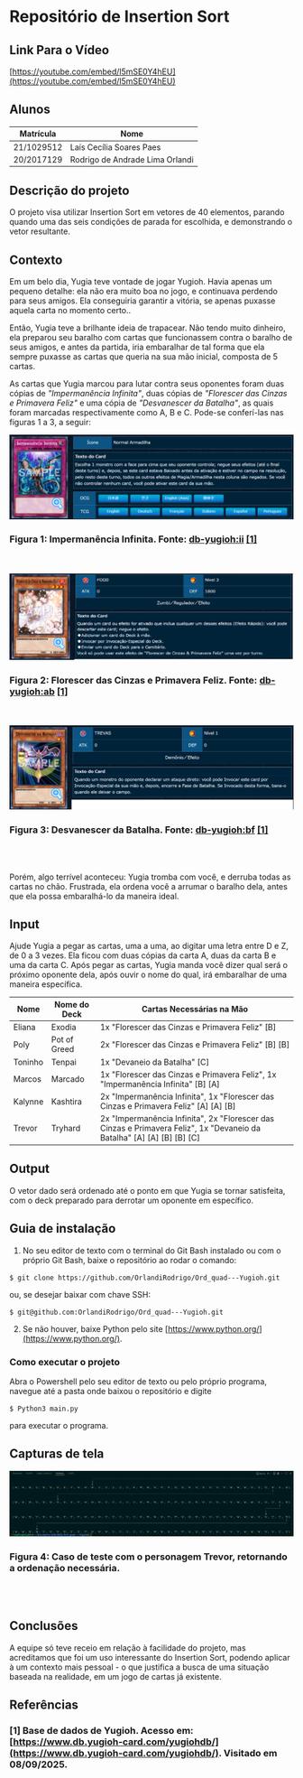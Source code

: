 # Repositório de Insertion Sort

## Link Para o Vídeo

[https://youtube.com/embed/l5mSE0Y4hEU](https://youtube.com/embed/l5mSE0Y4hEU)

## Alunos  
| Matrícula | Nome |  
|-----------------------|---------------------|  
| 21/1029512 | Laís Cecília Soares Paes |  
| 20/2017129 | Rodrigo de Andrade Lima Orlandi |  

## Descrição do projeto
O projeto visa utilizar Insertion Sort em vetores de 40 elementos, parando quando uma das seis condições de parada for escolhida, e demonstrando o vetor resultante.  

## Contexto
Em um belo dia, Yugia teve vontade de jogar Yugioh. Havia apenas um pequeno detalhe: ela não era muito boa no jogo, e continuava perdendo para seus amigos. Ela conseguiria garantir a vitória, se apenas puxasse aquela carta no momento certo..

Então, Yugia teve a brilhante ideia de trapacear. Não tendo muito dinheiro, ela preparou seu baralho com cartas que funcionassem contra o baralho de seus amigos, e antes da partida, iria embaralhar de tal forma que ela sempre puxasse as cartas que queria na sua mão inicial, composta de 5 cartas.

As cartas que Yugia marcou para lutar contra seus oponentes foram duas cópias de *"Impermanência Infinita"*, duas cópias de *"Florescer das Cinzas e Primavera Feliz"* e uma cópia de *"Desvanescer da Batalha"*, as quais foram marcadas respectivamente como A, B e C. Pode-se conferí-las nas figuras 1 a 3, a seguir:

![imperm](imperm.png)
### **Figura 1**: Impermanência Infinita. **Fonte:** [db-yugioh:ii](https://www.db.yugioh-card.com/yugiohdb/card_search.action?ope=2&cid=13631) [[1]](#Referências)
<br></br>
![ash](ash.png)
### **Figura 2**: Florescer das Cinzas e Primavera Feliz. **Fonte:** [db-yugioh:ab](https://www.db.yugioh-card.com/yugiohdb/card_search.action?ope=2&cid=12950) [[1]](#Referências)
<br></br>
![battle_fader](bf.png)
### **Figura 3**: Desvanescer da Batalha. **Fonte:** [db-yugioh:bf](https://www.db.yugioh-card.com/yugiohdb/card_search.action?ope=2&cid=8617) [[1]](#Referências)
<br></br>

Porém, algo terrível aconteceu: Yugia tromba com você, e derruba todas as cartas no chão. Frustrada, ela ordena você a arrumar o baralho dela, antes que ela possa embaralhá-lo da maneira ideal.

## Input
Ajude Yugia a pegar as cartas, uma a uma, ao digitar uma letra entre D e Z, de 0 a 3 vezes. Ela ficou com duas cópias da carta A, duas da carta B e uma da carta C. Após pegar as cartas, Yugia manda você dizer qual será o próximo oponente dela, após ouvir o nome do qual, irá embaralhar de uma maneira específica. 

| Nome |  Nome do Deck | Cartas Necessárias na Mão |
|------|---------------|---------------------------|    
| Eliana | Exodia      | 1x  "Florescer das Cinzas e Primavera Feliz" [B] |
| Poly | Pot of Greed  | 2x  "Florescer das Cinzas e Primavera Feliz" [B] [B] |
| Toninho | Tenpai     | 1x  "Devaneio da Batalha" [C] |
| Marcos | Marcado     | 1x  "Florescer das Cinzas e Primavera Feliz", 1x "Impermanência Infinita" [B] [A] |
| Kalynne | Kashtira     | 2x "Impermanência Infinita", 1x "Florescer das Cinzas e Primavera Feliz" [A] [A] [B] |
| Trevor | Tryhard      | 2x "Impermanência Infinita", 2x  "Florescer das Cinzas e Primavera Feliz", 1x  "Devaneio da Batalha" [A] [A] [B] [B] [C] |

## Output
O vetor dado será ordenado até o ponto em que Yugia se tornar satisfeita, com o deck preparado para derrotar um oponente em específico.

## Guia de instalação
1. No seu editor de texto com o terminal do Git Bash instalado ou com o próprio Git Bash, baixe o repositório ao rodar o comando:  

```
$ git clone https://github.com/OrlandiRodrigo/Ord_quad---Yugioh.git
```
ou, se desejar baixar com chave SSH: 

```
$ git@github.com:OrlandiRodrigo/Ord_quad---Yugioh.git
```
2. Se não houver, baixe Python pelo site [https://www.python.org/](https://www.python.org/).

### Como executar o projeto

Abra o Powershell pelo seu editor de texto ou pelo próprio programa, navegue até a pasta onde baixou o repositório e digite

```
$ Python3 main.py
```
para executar o programa.

## Capturas de tela
![trevor](caso_de_teste_trevor.png)  
### **Figura 4**: Caso de teste com o personagem Trevor, retornando a ordenação necessária.
<br></br>

## Conclusões
A equipe só teve receio em relação à facilidade do projeto, mas acreditamos que foi um uso interessante do Insertion Sort, podendo aplicar à um contexto mais pessoal - o que justifica a busca de uma situação baseada na realidade, em um jogo de cartas já existente.

## Referências
### [1] Base de dados de Yugioh. Acesso em: [https://www.db.yugioh-card.com/yugiohdb/](https://www.db.yugioh-card.com/yugiohdb/). Visitado em 08/09/2025.
